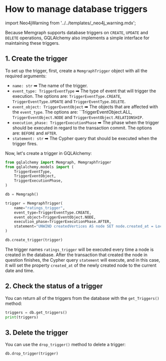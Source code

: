# How to manage database triggers

import Neo4jWarning from '../../templates/_neo4j_warning.mdx';

Because Memgraph supports database triggers on `CREATE`, `UPDATE` and `DELETE`
operations, GQLAlchemy also implements a simple interface for maintaining these
triggers. 

<Neo4jWarning/>

## 1. Create the trigger

To set up the trigger, first, create a `MemgraphTrigger` object with all the
required arguments:
- `name: str` ➡ The name of the trigger.
- `event_type: TriggerEventType` ➡ The type of event that will trigger the
  execution. The options are: `TriggerEventType.CREATE`,
  `TriggerEventType.UPDATE` and `TriggerEventType.DELETE`.
- `event_object: TriggerEventObject` ➡ The objects that are affected with the
  `event_type`. The options are: ``TriggerEventObject.ALL,
  `TriggerEventObject.NODE` and `TriggerEventObject.RELATIONSHIP`.
- `execution_phase: TriggerExecutionPhase` ➡ The phase when the trigger should
  be executed in regard to the transaction commit. The options are: `BEFORE` and
  `AFTER`.
- `statement: str` ➡ The Cypher query that should be executed when the trigger
  fires.

Now, let's create a trigger in GQLAlchemy:

```python
from gqlalchemy import Memgraph, MemgraphTrigger
from gqlalchemy.models import (
    TriggerEventType,
    TriggerEventObject,
    TriggerExecutionPhase,
)

db = Memgraph()

trigger = MemgraphTrigger(
    name="ratings_trigger",
    event_type=TriggerEventType.CREATE,
    event_object=TriggerEventObject.NODE,
    execution_phase=TriggerExecutionPhase.AFTER,
    statement="UNWIND createdVertices AS node SET node.created_at = LocalDateTime()",
)

db.create_trigger(trigger)
```

The trigger names `ratings_trigger` will be executed every time a node is
created in the database. After the transaction that created the node in question
finishes, the Cypher query `statement` will execute, and in this case, it will
set the property `created_at` of the newly created node to the current date and
time. 

## 2. Check the status of a trigger

You can return all of the triggers from the database with the `get_Triggers()`
method:

```python
triggers = db.get_triggers()
print(triggers)
```

## 3. Delete the trigger

You can use the `drop_trigger()` method to delete a trigger:

```python
db.drop_trigger(trigger)
```
